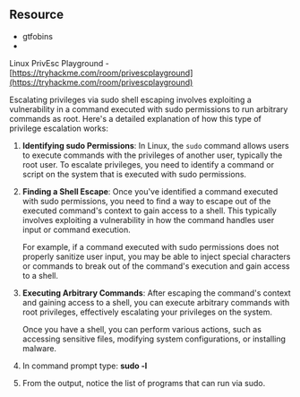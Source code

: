 ## Resource
- gtfobins
- 
Linux PrivEsc Playground - [https://tryhackme.com/room/privescplayground](https://tryhackme.com/room/privescplayground)


Escalating privileges via sudo shell escaping involves exploiting a vulnerability in a command executed with sudo permissions to run arbitrary commands as root. Here's a detailed explanation of how this type of privilege escalation works:

1. **Identifying sudo Permissions**: In Linux, the `sudo` command allows users to execute commands with the privileges of another user, typically the root user. To escalate privileges, you need to identify a command or script on the system that is executed with sudo permissions.
    
2. **Finding a Shell Escape**: Once you've identified a command executed with sudo permissions, you need to find a way to escape out of the executed command's context to gain access to a shell. This typically involves exploiting a vulnerability in how the command handles user input or command execution.
    
    For example, if a command executed with sudo permissions does not properly sanitize user input, you may be able to inject special characters or commands to break out of the command's execution and gain access to a shell.
    
3. **Executing Arbitrary Commands**: After escaping the command's context and gaining access to a shell, you can execute arbitrary commands with root privileges, effectively escalating your privileges on the system.
    
    Once you have a shell, you can perform various actions, such as accessing sensitive files, modifying system configurations, or installing malware.
    

1. In command prompt type: **sudo -l**

2. From the output, notice the list of programs that can run via sudo.